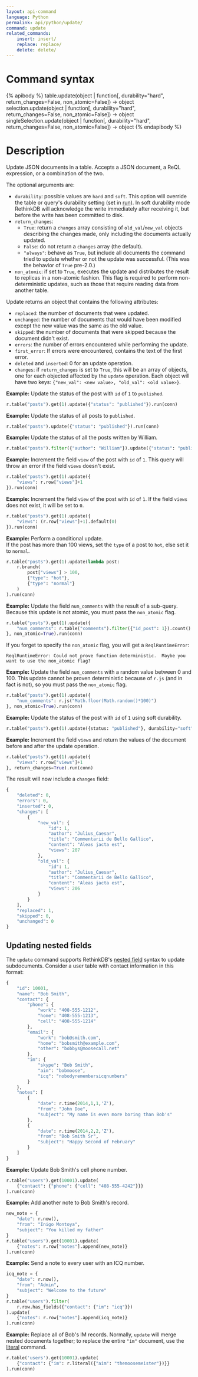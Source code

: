 ```yaml
---
layout: api-command
language: Python
permalink: api/python/update/
command: update
related_commands:
    insert: insert/
    replace: replace/
    delete: delete/
---
```


# Command syntax #

{% apibody %}
table.update(object | function[, durability="hard", return_changes=False, non_atomic=False])
    &rarr; object
selection.update(object | function[, durability="hard", return_changes=False, non_atomic=False])
    &rarr; object
singleSelection.update(object | function[, durability="hard", return_changes=False, non_atomic=False])
    &rarr; object
{% endapibody %}

# Description #

Update JSON documents in a table. Accepts a JSON document, a ReQL expression, or a combination of the two.

The optional arguments are:

- `durability`: possible values are `hard` and `soft`. This option will override the table or query's durability setting (set in [run](/api/python/run/)). In soft durability mode RethinkDB will acknowledge the write immediately after receiving it, but before the write has been committed to disk.
- `return_changes`:
    - `True`: return a `changes` array consisting of `old_val`/`new_val` objects describing the changes made, only including the documents actually updated.
    - `False`: do not return a `changes` array (the default).
    - `"always"`: behave as `True`, but include all documents the command tried to update whether or not the update was successful. (This was the behavior of `True` pre-2.0.)
- `non_atomic`: if set to `True`, executes the update and distributes the result to replicas in a non-atomic fashion. This flag is required to perform non-deterministic updates, such as those that require reading data from another table.

Update returns an object that contains the following attributes:

- `replaced`: the number of documents that were updated.
- `unchanged`: the number of documents that would have been modified except the new value was the same as the old value.
- `skipped`: the number of documents that were skipped because the document didn't exist.
- `errors`: the number of errors encountered while performing the update.
- `first_error`: If errors were encountered, contains the text of the first error.
- `deleted` and `inserted`: 0 for an update operation.
- `changes`: if `return_changes` is set to `True`, this will be an array of objects, one for each objected affected by the `update` operation. Each object will have two keys: `{"new_val": <new value>, "old_val": <old value>}`.


__Example:__ Update the status of the post with `id` of `1` to `published`.

```py
r.table("posts").get(1).update({"status": "published"}).run(conn)
```

__Example:__ Update the status of all posts to `published`.

```py
r.table("posts").update({"status": "published"}).run(conn)
```

__Example:__ Update the status of all the posts written by William.

```py
r.table("posts").filter({"author": "William"}).update({"status": "published"}).run(conn)
```


__Example:__ Increment the field `view` of the post with `id` of `1`.
This query will throw an error if the field `views` doesn't exist.

```py
r.table("posts").get(1).update({
    "views": r.row["views"]+1
}).run(conn)
```

__Example:__ Increment the field `view` of the post with `id` of `1`.
If the field `views` does not exist, it will be set to `0`.

```py
r.table("posts").get(1).update({
    "views": (r.row["views"]+1).default(0)
}).run(conn)
```

__Example:__ Perform a conditional update.  
If the post has more than 100 views, set the `type` of a post to `hot`, else set it to `normal`.

```py
r.table("posts").get(1).update(lambda post:
    r.branch(
        post["views"] > 100,
        {"type": "hot"},
        {"type": "normal"}
    )
).run(conn)
```

__Example:__ Update the field `num_comments` with the result of a sub-query. Because this update is not atomic, you must pass the `non_atomic` flag.

```py
r.table("posts").get(1).update({
    "num_comments": r.table("comments").filter({"id_post": 1}).count()
}, non_atomic=True).run(conn)
```

If you forget to specify the `non_atomic` flag, you will get a `ReqlRuntimeError`:

```
ReqlRuntimeError: Could not prove function deterministic.  Maybe you want to use the non_atomic flag? 
```

__Example:__ Update the field `num_comments` with a random value between 0 and 100. This update cannot be proven deterministic because of `r.js` (and in fact is not), so you must pass the `non_atomic` flag.

```py
r.table("posts").get(1).update({
    "num_comments": r.js("Math.floor(Math.random()*100)")
}, non_atomic=True).run(conn)
```

__Example:__ Update the status of the post with `id` of `1` using soft durability.

```py
r.table("posts").get(1).update({status: "published"}, durability="soft").run(conn)
```

__Example:__ Increment the field `views` and return the values of the document before and after the update operation.

```py
r.table("posts").get(1).update({
    "views": r.row["views"]+1
}, return_changes=True).run(conn)
```

The result will now include a `changes` field:

```py
{
    "deleted": 0,
    "errors": 0,
    "inserted": 0,
    "changes": [
        {
            "new_val": {
                "id": 1,
                "author": "Julius_Caesar",
                "title": "Commentarii de Bello Gallico",
                "content": "Aleas jacta est",
                "views": 207
            },
            "old_val": {
                "id": 1,
                "author": "Julius_Caesar",
                "title": "Commentarii de Bello Gallico",
                "content": "Aleas jacta est",
                "views": 206
            }
        }
    ],
    "replaced": 1,
    "skipped": 0,
    "unchanged": 0
}
```

## Updating nested fields ##

The `update` command supports RethinkDB's [nested field][nf] syntax to update subdocuments. Consider a user table with contact information in this format:

[nf]: /docs/nested-fields/python

```py
{
    "id": 10001,
    "name": "Bob Smith",
    "contact": {
        "phone": {
            "work": "408-555-1212",
            "home": "408-555-1213",
            "cell": "408-555-1214"
        },
        "email": {
            "work": "bob@smith.com",
            "home": "bobsmith@example.com",
            "other": "bobbys@moosecall.net"
        },
        "im": {
            "skype": "Bob Smith",
            "aim": "bobmoose",
            "icq": "nobodyremembersicqnumbers"
        }
    },
    "notes": [
        {
            "date": r.time(2014,1,1,'Z'),
            "from": "John Doe",
            "subject": "My name is even more boring than Bob's"
        },
        {
            "date": r.time(2014,2,2,'Z'),
            "from": "Bob Smith Sr",
            "subject": "Happy Second of February"
        }
    ]
}
```

__Example:__ Update Bob Smith's cell phone number.

```py
r.table("users").get(10001).update(
    {"contact": {"phone": {"cell": "408-555-4242"}}}
).run(conn)
```

__Example:__ Add another note to Bob Smith's record.

```py
new_note = {
    "date": r.now(),
    "from": "Inigo Montoya",
    "subject": "You killed my father"
}
r.table("users").get(10001).update(
    {"notes": r.row["notes"].append(new_note)}
).run(conn)
```

__Example:__ Send a note to every user with an ICQ number.

```py
icq_note = {
    "date": r.now(),
    "from": "Admin",
    "subject": "Welcome to the future"
}
r.table("users").filter(
    r.row.has_fields({"contact": {"im": "icq"}})
).update(
    {"notes": r.row["notes"].append(icq_note)}
).run(conn)
```

__Example:__ Replace all of Bob's IM records. Normally, `update` will merge nested documents together; to replace the entire `"im"` document, use the [literal][] command.

[literal]: /api/python/literal/

```py
r.table('users').get(10001).update(
    {"contact": {"im": r.literal({"aim": "themoosemeister"})}}
).run(conn)
```
